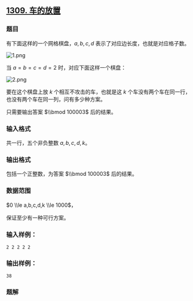 ## [1309\. 车的放置](https://www.acwing.com/problem/content/1311/)

### 题目

有下面这样的一个网格棋盘，$a,b,c,d$ 表示了对应边长度，也就是对应格子数。

![1.png](https://cdn.acwing.com/media/article/image/2020/01/02/19_29ca597a2d-1.png)

当 $a=b=c=d=2$ 时，对应下面这样一个棋盘：

![2.png](https://cdn.acwing.com/media/article/image/2020/01/02/19_35aad7562d-2.png)

要在这个棋盘上放 $k$ 个相互不攻击的车，也就是这 $k$ 个车没有两个车在同一行，也没有两个车在同一列，问有多少种方案。

只需要输出答案 $\\bmod 100003$ 后的结果。

### 输入格式

共一行，五个非负整数 $a,b,c,d,k$。

### 输出格式

包括一个正整数，为答案 $\\bmod 100003$ 后的结果。

### 数据范围

$0 \\le a,b,c,d,k \\le 1000$，

保证至少有一种可行方案。

### 输入样例：

```
2 2 2 2 2
```

### 输出样例：

```
38
```

### 题解

